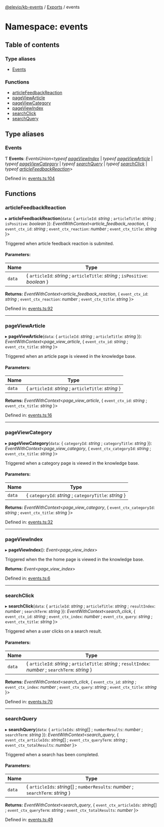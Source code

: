 [@elevio/kb-events](../README.md) / [Exports](../modules.md) / events

# Namespace: events

## Table of contents

### Type aliases

- [Events](events.md#events)

### Functions

- [articleFeedbackReaction](events.md#articlefeedbackreaction)
- [pageViewArticle](events.md#pageviewarticle)
- [pageViewCategory](events.md#pageviewcategory)
- [pageViewIndex](events.md#pageviewindex)
- [searchClick](events.md#searchclick)
- [searchQuery](events.md#searchquery)

## Type aliases

### Events

Ƭ **Events**: *EventsUnion*<*typeof* [*pageViewIndex*](events.md#pageviewindex) \| *typeof* [*pageViewArticle*](events.md#pageviewarticle) \| *typeof* [*pageViewCategory*](events.md#pageviewcategory) \| *typeof* [*searchQuery*](events.md#searchquery) \| *typeof* [*searchClick*](events.md#searchclick) \| *typeof* [*articleFeedbackReaction*](events.md#articlefeedbackreaction)\>

Defined in: [events.ts:104](https://github.com/elevio/kb-events/blob/381188b/src/events.ts#L104)

## Functions

### articleFeedbackReaction

▸ **articleFeedbackReaction**(`data`: { `articleId`: *string* ; `articleTitle`: *string* ; `isPositive`: *boolean*  }): *EventWithContext*<*article_feedback_reaction*, { `event_ctx_id`: *string* ; `event_ctx_reaction`: *number* ; `event_ctx_title`: *string*  }\>

Triggered when article feedback reaction is submited.

#### Parameters:

Name | Type |
------ | ------ |
`data` | { `articleId`: *string* ; `articleTitle`: *string* ; `isPositive`: *boolean*  } |

**Returns:** *EventWithContext*<*article_feedback_reaction*, { `event_ctx_id`: *string* ; `event_ctx_reaction`: *number* ; `event_ctx_title`: *string*  }\>

Defined in: [events.ts:92](https://github.com/elevio/kb-events/blob/381188b/src/events.ts#L92)

___

### pageViewArticle

▸ **pageViewArticle**(`data`: { `articleId`: *string* ; `articleTitle`: *string*  }): *EventWithContext*<*page_view_article*, { `event_ctx_id`: *string* ; `event_ctx_title`: *string*  }\>

Triggered when an article page is viewed in the knowledge base.

#### Parameters:

Name | Type |
------ | ------ |
`data` | { `articleId`: *string* ; `articleTitle`: *string*  } |

**Returns:** *EventWithContext*<*page_view_article*, { `event_ctx_id`: *string* ; `event_ctx_title`: *string*  }\>

Defined in: [events.ts:16](https://github.com/elevio/kb-events/blob/381188b/src/events.ts#L16)

___

### pageViewCategory

▸ **pageViewCategory**(`data`: { `categoryId`: *string* ; `categoryTitle`: *string*  }): *EventWithContext*<*page_view_category*, { `event_ctx_categoryId`: *string* ; `event_ctx_title`: *string*  }\>

Triggered when a category page is viewed in the knowledge base.

#### Parameters:

Name | Type |
------ | ------ |
`data` | { `categoryId`: *string* ; `categoryTitle`: *string*  } |

**Returns:** *EventWithContext*<*page_view_category*, { `event_ctx_categoryId`: *string* ; `event_ctx_title`: *string*  }\>

Defined in: [events.ts:32](https://github.com/elevio/kb-events/blob/381188b/src/events.ts#L32)

___

### pageViewIndex

▸ **pageViewIndex**(): *Event*<*page_view_index*\>

Triggered when the the home page is viewed in the knowledge base.

**Returns:** *Event*<*page_view_index*\>

Defined in: [events.ts:6](https://github.com/elevio/kb-events/blob/381188b/src/events.ts#L6)

___

### searchClick

▸ **searchClick**(`data`: { `articleId`: *string* ; `articleTitle`: *string* ; `resultIndex`: *number* ; `searchTerm`: *string*  }): *EventWithContext*<*search_click*, { `event_ctx_id`: *string* ; `event_ctx_index`: *number* ; `event_ctx_query`: *string* ; `event_ctx_title`: *string*  }\>

Triggered when a user clicks on a search result.

#### Parameters:

Name | Type |
------ | ------ |
`data` | { `articleId`: *string* ; `articleTitle`: *string* ; `resultIndex`: *number* ; `searchTerm`: *string*  } |

**Returns:** *EventWithContext*<*search_click*, { `event_ctx_id`: *string* ; `event_ctx_index`: *number* ; `event_ctx_query`: *string* ; `event_ctx_title`: *string*  }\>

Defined in: [events.ts:70](https://github.com/elevio/kb-events/blob/381188b/src/events.ts#L70)

___

### searchQuery

▸ **searchQuery**(`data`: { `articleIds`: *string*[] ; `numberResults`: *number* ; `searchTerm`: *string*  }): *EventWithContext*<*search_query*, { `event_ctx_articleIds`: *string*[] ; `event_ctx_queryTerm`: *string* ; `event_ctx_totalResults`: *number*  }\>

Triggered when a search has been completed.

#### Parameters:

Name | Type |
------ | ------ |
`data` | { `articleIds`: *string*[] ; `numberResults`: *number* ; `searchTerm`: *string*  } |

**Returns:** *EventWithContext*<*search_query*, { `event_ctx_articleIds`: *string*[] ; `event_ctx_queryTerm`: *string* ; `event_ctx_totalResults`: *number*  }\>

Defined in: [events.ts:49](https://github.com/elevio/kb-events/blob/381188b/src/events.ts#L49)
